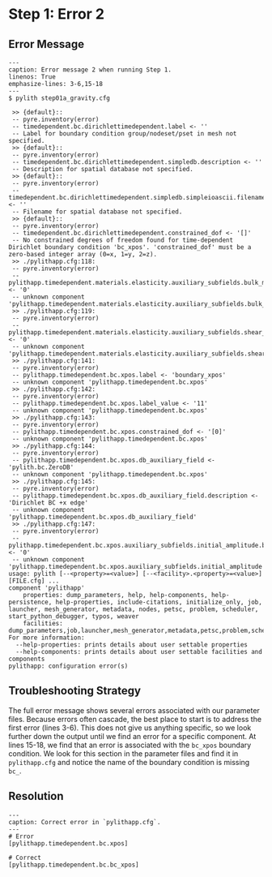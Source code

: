 # Step 1: Error 2

## Error Message

```{code-block} console
---
caption: Error message 2 when running Step 1.
linenos: True
emphasize-lines: 3-6,15-18
---
$ pylith step01a_gravity.cfg

 >> {default}::
 -- pyre.inventory(error)
 -- timedependent.bc.dirichlettimedependent.label <- ''
 -- Label for boundary condition group/nodeset/pset in mesh not specified.
 >> {default}::
 -- pyre.inventory(error)
 -- timedependent.bc.dirichlettimedependent.simpledb.description <- ''
 -- Description for spatial database not specified.
 >> {default}::
 -- pyre.inventory(error)
 -- timedependent.bc.dirichlettimedependent.simpledb.simpleioascii.filename <- ''
 -- Filename for spatial database not specified.
 >> {default}::
 -- pyre.inventory(error)
 -- timedependent.bc.dirichlettimedependent.constrained_dof <- '[]'
 -- No constrained degrees of freedom found for time-dependent Dirichlet boundary condition 'bc_xpos'. 'constrained_dof' must be a zero-based integer array (0=x, 1=y, 2=z).
 >> ./pylithapp.cfg:118:
 -- pyre.inventory(error)
 -- pylithapp.timedependent.materials.elasticity.auxiliary_subfields.bulk_modulus.basis_order <- '0'
 -- unknown component 'pylithapp.timedependent.materials.elasticity.auxiliary_subfields.bulk_modulus'
 >> ./pylithapp.cfg:119:
 -- pyre.inventory(error)
 -- pylithapp.timedependent.materials.elasticity.auxiliary_subfields.shear_modulus.basis_order <- '0'
 -- unknown component 'pylithapp.timedependent.materials.elasticity.auxiliary_subfields.shear_modulus'
 >> ./pylithapp.cfg:141:
 -- pyre.inventory(error)
 -- pylithapp.timedependent.bc.xpos.label <- 'boundary_xpos'
 -- unknown component 'pylithapp.timedependent.bc.xpos'
 >> ./pylithapp.cfg:142:
 -- pyre.inventory(error)
 -- pylithapp.timedependent.bc.xpos.label_value <- '11'
 -- unknown component 'pylithapp.timedependent.bc.xpos'
 >> ./pylithapp.cfg:143:
 -- pyre.inventory(error)
 -- pylithapp.timedependent.bc.xpos.constrained_dof <- '[0]'
 -- unknown component 'pylithapp.timedependent.bc.xpos'
 >> ./pylithapp.cfg:144:
 -- pyre.inventory(error)
 -- pylithapp.timedependent.bc.xpos.db_auxiliary_field <- 'pylith.bc.ZeroDB'
 -- unknown component 'pylithapp.timedependent.bc.xpos'
 >> ./pylithapp.cfg:145:
 -- pyre.inventory(error)
 -- pylithapp.timedependent.bc.xpos.db_auxiliary_field.description <- 'Dirichlet BC +x edge'
 -- unknown component 'pylithapp.timedependent.bc.xpos.db_auxiliary_field'
 >> ./pylithapp.cfg:147:
 -- pyre.inventory(error)
 -- pylithapp.timedependent.bc.xpos.auxiliary_subfields.initial_amplitude.basis_order <- '0'
 -- unknown component 'pylithapp.timedependent.bc.xpos.auxiliary_subfields.initial_amplitude'
usage: pylith [--<property>=<value>] [--<facility>.<property>=<value>] [FILE.cfg] ...
component 'pylithapp'
    properties: dump_parameters, help, help-components, help-persistence, help-properties, include-citations, initialize_only, job, launcher, mesh_generator, metadata, nodes, petsc, problem, scheduler, start_python_debugger, typos, weaver
    facilities: dump_parameters,job,launcher,mesh_generator,metadata,petsc,problem,scheduler,weaver
For more information:
  --help-properties: prints details about user settable properties
  --help-components: prints details about user settable facilities and components
pylithapp: configuration error(s)

```

## Troubleshooting Strategy

The full error message shows several errors associated with our parameter files.
Because errors often cascade, the best place to start is to address the first error (lines 3-6).
This does not give us anything specific, so we look further down the output until we find an error for a specific component.
At lines 15-18, we find that an error is associated with the `bc_xpos` boundary condition.
We look for this section in the parameter files and find it in `pylithapp.cfg` and notice the name of the boundary condition is missing `bc_`.

## Resolution

```{code-block} cfg
---
caption: Correct error in `pylithapp.cfg`.
---
# Error
[pylithapp.timedependent.bc.xpos]

# Correct
[pylithapp.timedependent.bc.bc_xpos]
```
